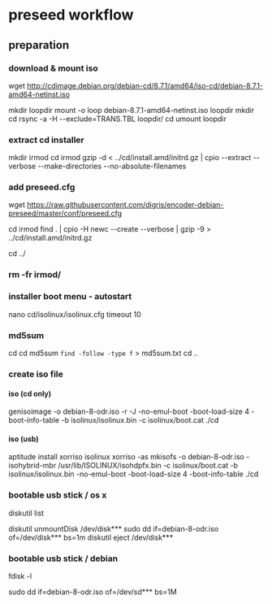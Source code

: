 # preseed workflow

## preparation

### download & mount iso

wget http://cdimage.debian.org/debian-cd/8.7.1/amd64/iso-cd/debian-8.7.1-amd64-netinst.iso

mkdir loopdir
mount -o loop debian-8.7.1-amd64-netinst.iso loopdir
mkdir cd
rsync -a -H --exclude=TRANS.TBL loopdir/ cd
umount loopdir




### extract cd installer

mkdir irmod
cd irmod
gzip -d < ../cd/install.amd/initrd.gz | cpio --extract --verbose --make-directories --no-absolute-filenames

### add preseed.cfg
wget https://raw.githubusercontent.com/digris/encoder-debian-preseed/master/conf/preseed.cfg

cd irmod
find . | cpio -H newc --create --verbose | gzip -9 > ../cd/install.amd/initrd.gz


cd ../

### rm -fr irmod/



### installer boot menu - autostart

nano cd/isolinux/isolinux.cfg
timeout 10







### md5sum

cd cd
md5sum `find -follow -type f` > md5sum.txt
cd ..



### create iso file

#### iso (cd only)
genisoimage -o debian-8-odr.iso -r -J -no-emul-boot -boot-load-size 4 -boot-info-table -b isolinux/isolinux.bin -c isolinux/boot.cat ./cd


#### iso (usb)
aptitude install xorriso isolinux
xorriso -as mkisofs -o debian-8-odr.iso -isohybrid-mbr /usr/lib/ISOLINUX/isohdpfx.bin -c isolinux/boot.cat -b isolinux/isolinux.bin -no-emul-boot -boot-load-size 4 -boot-info-table ./cd



### bootable usb stick / os x

diskutil list


diskutil unmountDisk /dev/disk***
sudo dd if=debian-8-odr.iso of=/dev/disk*** bs=1m
diskutil eject /dev/disk***


### bootable usb stick / debian

fdisk -l


sudo dd if=debian-8-odr.iso of=/dev/sd*** bs=1M

